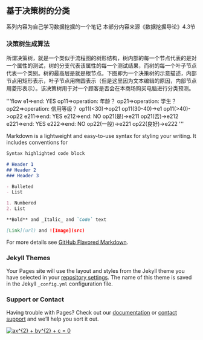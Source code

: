 
## 基于决策树的分类
系列内容为自己学习数据挖掘的一个笔记
本部分内容来源《数据挖掘导论》4.3节

### 决策树生成算法
所谓决策树，就是一个类似于流程图的树形结构，树内部的每一个节点代表的是对一个属性的测试，树的分支代表该属性的每一个测试结果，而树的每一个叶子节点代表一个类别。树的最高层是就是根节点。下图即为一个决策树的示意描述，内部节点用矩形表示，叶子节点用椭圆表示（但是这里因为文本编辑的原因，内部节点用菱形表示）。该决策树用于对一个顾客是否会在本商场购买电脑进行分类预测。

'''flow
e1=>end: YES
op11=>operation: 年龄？
op21=>operation: 学生？
op22=>operation: 信用等级？
op11(<30)->op21
op11(30-40)->e1
op11(>40)->op22
e211=>end: YES
e212=>end: NO
op21(是)->e211
op21(否)->e212
e221=>end: YES
e222=>end: NO
op22(一般)->e221
op22(良好)->e222
'''


Markdown is a lightweight and easy-to-use syntax for styling your writing. It includes conventions for

```markdown
Syntax highlighted code block

# Header 1
## Header 2
### Header 3

- Bulleted
- List

1. Numbered
2. List

**Bold** and _Italic_ and `Code` text

[Link](url) and ![Image](src)
```

For more details see [GitHub Flavored Markdown](https://guides.github.com/features/mastering-markdown/).

### Jekyll Themes

Your Pages site will use the layout and styles from the Jekyll theme you have selected in your [repository settings](https://github.com/HermmnH/HermmnH_Blog/settings). The name of this theme is saved in the Jekyll `_config.yml` configuration file.

### Support or Contact

Having trouble with Pages? Check out our [documentation](https://help.github.com/categories/github-pages-basics/) or [contact support](https://github.com/contact) and we’ll help you sort it out.

<a href="https://www.codecogs.com/eqnedit.php?latex=ax^{2}&space;&plus;&space;by^{2}&space;&plus;&space;c&space;=&space;0" target="_blank"><img src="https://latex.codecogs.com/png.latex?ax^{2}&space;&plus;&space;by^{2}&space;&plus;&space;c&space;=&space;0" title="ax^{2} + by^{2} + c = 0" /></a>
